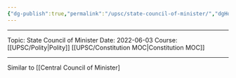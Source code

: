 ```yaml
---
{"dg-publish":true,"permalink":"/upsc/state-council-of-minister/","dgHomeLink":true,"dgPassFrontmatter":false}
---
```


----
Topic: State Council of Minister
Date: 2022-06-03
Course: [[UPSC/Polity|Polity]] [[UPSC/Constitution MOC|Constitution MOC]] 

----






Similar to [[Central Council of Minister]
